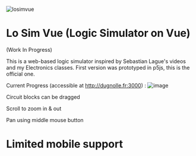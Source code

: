 ![losimvue](https://github.com/user-attachments/assets/800f7ec9-cd9a-476a-91c9-d065722bb456)
# Lo Sim Vue (Logic Simulator on Vue)
(Work In Progress)

This is a web-based logic simulator inspired by Sebastian Lague's videos and my Electronics classes.
First version was prototyped in p5js, this is the official one.

Current Progress (accessible at http://dugnolle.fr:3000) :
![image](https://github.com/user-attachments/assets/4378f6ee-872c-4811-b7cf-62d8fa633353)


Circuit blocks can be dragged

Scroll to zoom in & out

Pan using middle mouse button

# Limited mobile support
